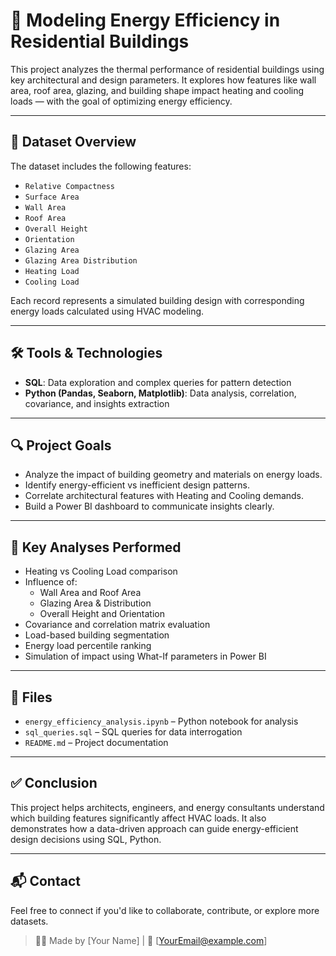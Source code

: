 # 🏡 Modeling Energy Efficiency in Residential Buildings

This project analyzes the thermal performance of residential buildings using key architectural and design parameters. It explores how features like wall area, roof area, glazing, and building shape impact heating and cooling loads — with the goal of optimizing energy efficiency.

---

## 📂 Dataset Overview

The dataset includes the following features:

- `Relative Compactness`
- `Surface Area`
- `Wall Area`
- `Roof Area`
- `Overall Height`
- `Orientation`
- `Glazing Area`
- `Glazing Area Distribution`
- `Heating Load`
- `Cooling Load`

Each record represents a simulated building design with corresponding energy loads calculated using HVAC modeling.

---

## 🛠️ Tools & Technologies

- **SQL**: Data exploration and complex queries for pattern detection
- **Python (Pandas, Seaborn, Matplotlib)**: Data analysis, correlation, covariance, and insights extraction

---

## 🔍 Project Goals

- Analyze the impact of building geometry and materials on energy loads.
- Identify energy-efficient vs inefficient design patterns.
- Correlate architectural features with Heating and Cooling demands.
- Build a Power BI dashboard to communicate insights clearly.

---

## 🧪 Key Analyses Performed

- Heating vs Cooling Load comparison
- Influence of:
  - Wall Area and Roof Area
  - Glazing Area & Distribution
  - Overall Height and Orientation
- Covariance and correlation matrix evaluation
- Load-based building segmentation
- Energy load percentile ranking
- Simulation of impact using What-If parameters in Power BI


---

## 📎 Files

- `energy_efficiency_analysis.ipynb` – Python notebook for analysis
- `sql_queries.sql` – SQL queries for data interrogation
- `README.md` – Project documentation

---

## ✅ Conclusion

This project helps architects, engineers, and energy consultants understand which building features significantly affect HVAC loads. It also demonstrates how a data-driven approach can guide energy-efficient design decisions using SQL, Python.

---

## 📬 Contact

Feel free to connect if you'd like to collaborate, contribute, or explore more datasets.

> 🧑‍💻 Made by [Your Name] | 📧 [YourEmail@example.com]

